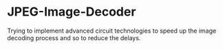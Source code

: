 # JPEG-Image-Decoder
Trying to implement advanced circuit technologies to speed up the image decoding process and so to reduce the delays.
